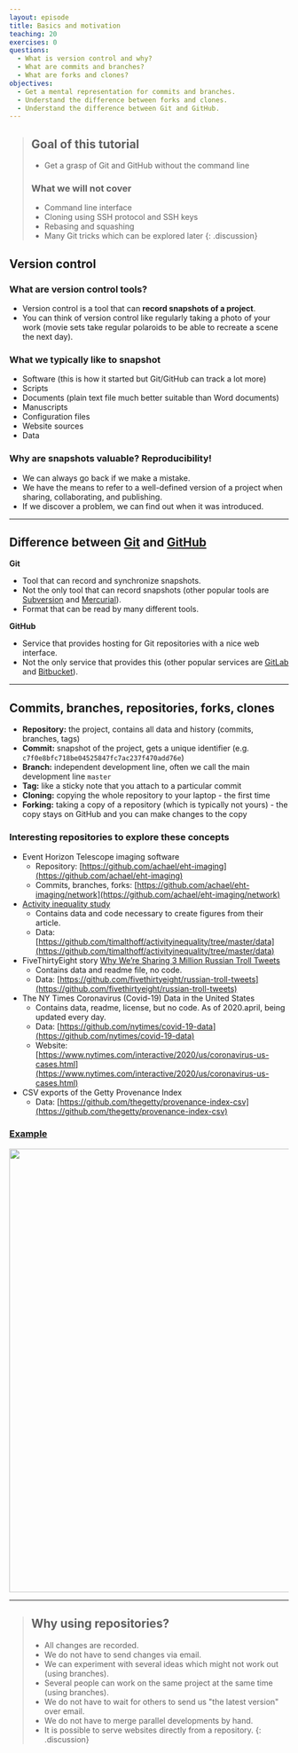 ```yaml
---
layout: episode
title: Basics and motivation
teaching: 20
exercises: 0
questions:
  - What is version control and why?
  - What are commits and branches?
  - What are forks and clones?
objectives:
  - Get a mental representation for commits and branches.
  - Understand the difference between forks and clones.
  - Understand the difference between Git and GitHub.
---
```


> ## Goal of this tutorial
>
> - Get a grasp of Git and GitHub without the command line
>
> ### What we will not cover
>
> - Command line interface
> - Cloning using SSH protocol and SSH keys
> - Rebasing and squashing
> - Many Git tricks which can be explored later
{: .discussion}

## Version control

### What are version control tools?

- Version control is a tool that can **record snapshots of a project**.
- You can think of version control like regularly taking a photo of your work
  (movie sets take regular polaroids to be able to recreate a scene the next day).


### What we typically like to snapshot

- Software (this is how it started but Git/GitHub can track a lot more)
- Scripts
- Documents (plain text file much better suitable than Word documents)
- Manuscripts
- Configuration files
- Website sources
- Data


### Why are snapshots valuable? Reproducibility!

- We can always go back if we make a mistake.
- We have the means to refer to a well-defined version of a project when sharing, collaborating, and publishing.
- If we discover a problem, we can find out when it was introduced.

---

## Difference between [Git](https://git-scm.com) and [GitHub](https://github.com)

**Git**
- Tool that can record and synchronize snapshots.
- Not the only tool that can record snapshots (other popular tools are
[Subversion](https://subversion.apache.org) and [Mercurial](https://www.mercurial-scm.org)).
- Format that can be read by many different tools.

**GitHub**
- Service that provides hosting for Git repositories with a nice web interface.
- Not the only service that provides this (other popular services are
[GitLab](https://about.gitlab.com/) and [Bitbucket](https://bitbucket.org)).

---

## Commits, branches, repositories, forks, clones

- **Repository:** the project, contains all data and history (commits, branches, tags)
- **Commit:** snapshot of the project, gets a unique identifier (e.g. `c7f0e8bfc718be04525847fc7ac237f470add76e`)
- **Branch:** independent development line, often we call the main development line `master`
- **Tag:** like a sticky note that you attach to a particular commit
- **Cloning:** copying the whole repository to your laptop - the first time
- **Forking:** taking a copy of a repository (which is typically not yours) - the
  copy stays on GitHub and you can make changes to the copy


### Interesting repositories to explore these concepts

- Event Horizon Telescope imaging software
  - Repository: [https://github.com/achael/eht-imaging](https://github.com/achael/eht-imaging)
  - Commits, branches, forks: [https://github.com/achael/eht-imaging/network](https://github.com/achael/eht-imaging/network)
- [Activity inequality study](http://activityinequality.stanford.edu/)
  - Contains data and code necessary to create figures from their article.
  - Data: [https://github.com/timalthoff/activityinequality/tree/master/data](https://github.com/timalthoff/activityinequality/tree/master/data)
- FiveThirtyEight story [Why We’re Sharing 3 Million Russian Troll Tweets](https://fivethirtyeight.com/features/why-were-sharing-3-million-russian-troll-tweets/)
  - Contains data and readme file, no code.
  - Data: [https://github.com/fivethirtyeight/russian-troll-tweets](https://github.com/fivethirtyeight/russian-troll-tweets)
- The NY Times Coronavirus (Covid-19) Data in the United States
  - Contains data, readme, license, but no code.  As of 2020.april,
    being updated every day.
  - Data: [https://github.com/nytimes/covid-19-data](https://github.com/nytimes/covid-19-data)
  - Website: [https://www.nytimes.com/interactive/2020/us/coronavirus-us-cases.html](https://www.nytimes.com/interactive/2020/us/coronavirus-us-cases.html)
- CSV exports of the Getty Provenance Index
  - Data: [https://github.com/thegetty/provenance-index-csv](https://github.com/thegetty/provenance-index-csv)


### [Example](https://github.com/achael/eht-imaging/network)

<img src="{{ site.baseurl }}/img/commits-and-branches.svg" width="800px">

---

> ## Why using repositories?
>
> - All changes are recorded.
> - We do not have to send changes via email.
> - We can experiment with several ideas which might not work out (using branches).
> - Several people can work on the same project at the same time (using branches).
> - We do not have to wait for others to send us "the latest version" over email.
> - We do not have to merge parallel developments by hand.
> - It is possible to serve websites directly from a repository.
{: .discussion}
